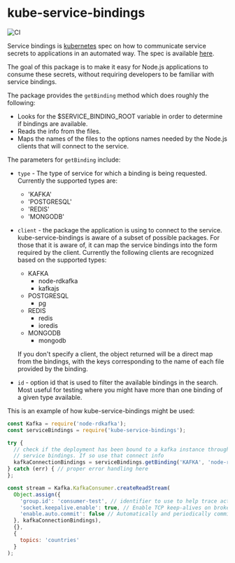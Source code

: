 # kube-service-bindings

![CI](https://github.com/nodeshift/kube-service-bindings/workflows/Node.js%20CI/badge.svg)

Service bindings is [kubernetes](https://kubernetes.io/) spec on
how to communicate service secrets to applications in an automated way.
The spec is available [here](https://github.com/k8s-service-bindings/spec).

The goal of this package is to make it easy for Node.js
applications to consume these secrets, without requiring developers
to be familiar with service bindings.

The package provides the `getBinding` method which does roughly
the following:

* Looks for the $SERVICE_BINDING_ROOT variable in order
  to determine if bindings are available.
* Reads the info from the files. 
* Maps the names of the files to the options names needed by the
  Node.js clients that will connect to the service.  

The parameters for `getBinding` include:

* `type` - The type of service for which a binding is being
  requested. Currently the supported types are:
  * 'KAFKA'
  * 'POSTGRESQL'
  * 'REDIS'
  * 'MONGODB'

* `client` - the package the application is using to connect
  to the service. kube-service-bindings is aware of a
  subset of possible packages. For those that it is aware
  of, it can map the service bindings into the form 
  required by the client. Currently the following clients
  are recognized based on the supported types:
  * KAFKA
    * node-rdkafka
    * kafkajs
  * POSTGRESQL
    * pg
  * REDIS
    * redis
    * ioredis
  * MONGODB
    * mongodb

  If you don't specify a client, the object returned will
  be a direct map from the bindings, with the keys
  corresponding to the name of each file provided by the
  binding.

* `id` - option id that is used to filter the available
  bindings in the search. Most useful for testing where
  you might have more than one binding of a given type
  available.

This is an example of how kube-service-bindings  might
be used:

```JavaScript
const Kafka = require('node-rdkafka');
const serviceBindings = require('kube-service-bindings');

try {
  // check if the deployment has been bound to a kafka instance through
  // service bindings. If so use that connect info
  kafkaConnectionBindings = serviceBindings.getBinding('KAFKA', 'node-rdkafka');
} catch (err) { // proper error handling here
};

const stream = Kafka.KafkaConsumer.createReadStream(
  Object.assign({
    'group.id': 'consumer-test', // identifier to use to help trace activity in Kafka
    'socket.keepalive.enable': true, // Enable TCP keep-alives on broker sockets
    'enable.auto.commit': false // Automatically and periodically commit offsets in the background.
  }, kafkaConnectionBindings),
  {},
  {
    topics: 'countries'
  }
);
```
